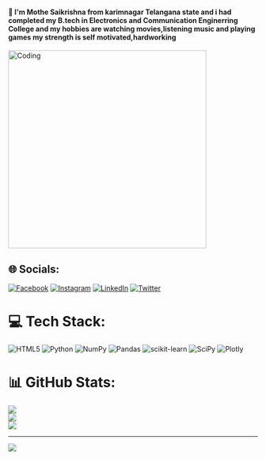 

#### 💫 I'm Mothe Saikrishna from karimnagar Telangana state and i had completed my B.tech in Electronics and Communication Enginerring College and my hobbies are watching movies,listening music and playing games my strength is self motivated,hardworking
<img alig="right" alt="Coding" width="400" src="https://assets.new.siemens.com/siemens/assets/api/uuid:13033b39-8570-40f2-80e5-4fc3b28bcb67/width:1125/crop:0:0,06111:1:0,88194/quality:high/graph-showing-the-mobility-analytics-cycle-.gif">

## 🌐 Socials:
[![Facebook](https://img.shields.io/badge/Facebook-%231877F2.svg?logo=Facebook&logoColor=white)](https://facebook.com/https://www.facebook.com/mothe.sai.1) [![Instagram](https://img.shields.io/badge/Instagram-%23E4405F.svg?logo=Instagram&logoColor=white)](https://instagram.com/https://www.instagram.com/sai_krishna_mothe/) [![LinkedIn](https://img.shields.io/badge/LinkedIn-%230077B5.svg?logo=linkedin&logoColor=white)](https://linkedin.com/in/https://www.linkedin.com/in/mothe-saikrishna-233a58128/) [![Twitter](https://img.shields.io/badge/Twitter-%231DA1F2.svg?logo=Twitter&logoColor=white)](https://twitter.com/https://twitter.com/MotheSaikrishn1) 

# 💻 Tech Stack:
![HTML5](https://img.shields.io/badge/html5-%23E34F26.svg?style=for-the-badge&logo=html5&logoColor=white) ![Python](https://img.shields.io/badge/python-3670A0?style=for-the-badge&logo=python&logoColor=ffdd54) ![NumPy](https://img.shields.io/badge/numpy-%23013243.svg?style=for-the-badge&logo=numpy&logoColor=white) ![Pandas](https://img.shields.io/badge/pandas-%23150458.svg?style=for-the-badge&logo=pandas&logoColor=white) ![scikit-learn](https://img.shields.io/badge/scikit--learn-%23F7931E.svg?style=for-the-badge&logo=scikit-learn&logoColor=white) ![SciPy](https://img.shields.io/badge/SciPy-%230C55A5.svg?style=for-the-badge&logo=scipy&logoColor=%white) ![Plotly](https://img.shields.io/badge/Plotly-%233F4F75.svg?style=for-the-badge&logo=plotly&logoColor=white)
# 📊 GitHub Stats:
![](https://github-readme-stats.vercel.app/api?username=Mothesai99&theme=dark&hide_border=false&include_all_commits=true&count_private=true)<br/>
![](https://github-readme-streak-stats.herokuapp.com/?user=Mothesai99&theme=dark&hide_border=false)<br/>
![](https://github-readme-stats.vercel.app/api/top-langs/?username=Mothesai99&theme=dark&hide_border=false&include_all_commits=true&count_private=true&layout=compact)

---
[![](https://visitcount.itsvg.in/api?id=Mothesai99&icon=0&color=0)](https://visitcount.itsvg.in)
